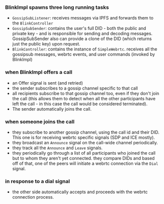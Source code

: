 ### BlinkImpl spawns three long running tasks
- `GossipSubListener`: receives messages via IPFS and forwards them to the `BlinkController`
- `GossipSubSender`: contains the user's full DID - both the public and private key - and is responsible for sending and decoding messages. GossipSubSender also can provide a clone of the DID (which returns just the public key) upon request. 
- `BlinkController`: contains the instance of `SimpleWebrtc`. receives all the gossipsub messages, webrtc events, and user commands (invoked by BlinkImpl)

### when BlinkImpl offers a call
- an Offer signal is sent (and retried)
- the sender subscribes to a gossip channel specific to that call
- all recipients subscribe to that gossip channel too, even if they don't join the call (this allows them to detect when all the other participants have left the call - in this case the call would be considered terminated).
- The sender automatically joins the call. 

### when someone joins the call
- they subscribe to another gossip channel, using the call id and their DID. This one is for receiving webrtc specific signals (SDP and ICE mostly). 
- they broadcast an `Announce` signal on the call-wide channel periodically. 
- they track all the `Announce` and `Leave` signals. 
- they periodically go through a list of all participants who joined the call but to whom they aren't yet connected. they compare DIDs and based off of that, one of the peers will initiate a webrtc connection via the `Dial` signal. 

### in response to a dial signal
- the other side automatically accepts and proceeds with the webrtc connection process. 